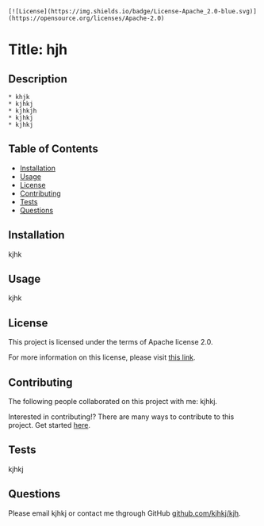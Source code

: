 
    [![License](https://img.shields.io/badge/License-Apache_2.0-blue.svg)](https://opensource.org/licenses/Apache-2.0)

  # Title: hjh 
      
  ## Description 

    * khjk
    * kjhkj
    * kjhkjh
    * kjhkj
    * kjhkj
    
  ## Table of Contents
  - [Installation](#installation)
  - [Usage](#usage)
  - [License](#license)
  - [Contributing](#contributing)
  - [Tests](#tests)
  - [Questions](#questions)

  ## Installation

  kjhk
    
  ## Usage

  kjhk
    
  ## License

  This project is licensed under the terms of Apache license 2.0.

  For more information on this license, please visit [this link](https://www.apache.org/licenses/LICENSE-2.0).
   
  ## Contributing 

  The following people collaborated on this project with me: kjhkj. 

  Interested in contributing!? There are many ways to contribute to this project. Get started [here](github.com/kjhkj/kjh).

  ## Tests 

  kjhkj
    
  ## Questions

  Please email kjhkj or contact me thgrough GitHub [github.com/kjhkj/kjh](github.com/kjhkj/kjh).
  